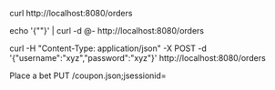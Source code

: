 

curl http://localhost:8080/orders

echo '{""}' | curl -d @- http://localhost:8080/orders

curl -H "Content-Type: application/json" -X POST -d '{"username":"xyz","password":"xyz"}' http://localhost:8080/orders


Place a bet
PUT /coupon.json;jsessionid=<jsession-id>